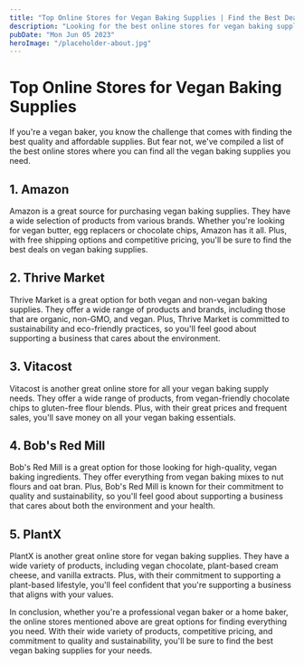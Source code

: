 ```yaml
---
title: "Top Online Stores for Vegan Baking Supplies | Find the Best Deals on Vegan Baking Supplies"
description: "Looking for the best online stores for vegan baking supplies? We&#39;ve rounded up the top options with the best deals, prices, and selection for all your vegan baking needs!"
pubDate: "Mon Jun 05 2023"
heroImage: "/placeholder-about.jpg"
---
```


# Top Online Stores for Vegan Baking Supplies

If you&#39;re a vegan baker, you know the challenge that comes with finding the best quality and affordable supplies. But fear not, we&#39;ve compiled a list of the best online stores where you can find all the vegan baking supplies you need.

## 1. Amazon

Amazon is a great source for purchasing vegan baking supplies. They have a wide selection of products from various brands. Whether you&#39;re looking for vegan butter, egg replacers or chocolate chips, Amazon has it all. Plus, with free shipping options and competitive pricing, you&#39;ll be sure to find the best deals on vegan baking supplies.

## 2. Thrive Market

Thrive Market is a great option for both vegan and non-vegan baking supplies. They offer a wide range of products and brands, including those that are organic, non-GMO, and vegan. Plus, Thrive Market is committed to sustainability and eco-friendly practices, so you&#39;ll feel good about supporting a business that cares about the environment.

## 3. Vitacost

Vitacost is another great online store for all your vegan baking supply needs. They offer a wide range of products, from vegan-friendly chocolate chips to gluten-free flour blends. Plus, with their great prices and frequent sales, you&#39;ll save money on all your vegan baking essentials.

## 4. Bob&#39;s Red Mill

Bob&#39;s Red Mill is a great option for those looking for high-quality, vegan baking ingredients. They offer everything from vegan baking mixes to nut flours and oat bran. Plus, Bob&#39;s Red Mill is known for their commitment to quality and sustainability, so you&#39;ll feel good about supporting a business that cares about both the environment and your health.

## 5. PlantX

PlantX is another great online store for vegan baking supplies. They have a wide variety of products, including vegan chocolate, plant-based cream cheese, and vanilla extracts. Plus, with their commitment to supporting a plant-based lifestyle, you&#39;ll feel confident that you&#39;re supporting a business that aligns with your values.

In conclusion, whether you&#39;re a professional vegan baker or a home baker, the online stores mentioned above are great options for finding everything you need. With their wide variety of products, competitive pricing, and commitment to quality and sustainability, you&#39;ll be sure to find the best vegan baking supplies for your needs.